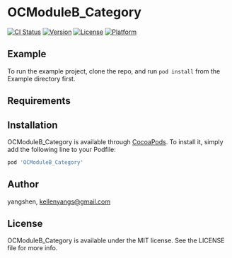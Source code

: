 # OCModuleB_Category

[![CI Status](https://img.shields.io/travis/yangshen/OCModuleB_Category.svg?style=flat)](https://travis-ci.org/yangshen/OCModuleB_Category)
[![Version](https://img.shields.io/cocoapods/v/OCModuleB_Category.svg?style=flat)](https://cocoapods.org/pods/OCModuleB_Category)
[![License](https://img.shields.io/cocoapods/l/OCModuleB_Category.svg?style=flat)](https://cocoapods.org/pods/OCModuleB_Category)
[![Platform](https://img.shields.io/cocoapods/p/OCModuleB_Category.svg?style=flat)](https://cocoapods.org/pods/OCModuleB_Category)

## Example

To run the example project, clone the repo, and run `pod install` from the Example directory first.

## Requirements

## Installation

OCModuleB_Category is available through [CocoaPods](https://cocoapods.org). To install
it, simply add the following line to your Podfile:

```ruby
pod 'OCModuleB_Category'
```

## Author

yangshen, kellenyangs@gmail.com

## License

OCModuleB_Category is available under the MIT license. See the LICENSE file for more info.
